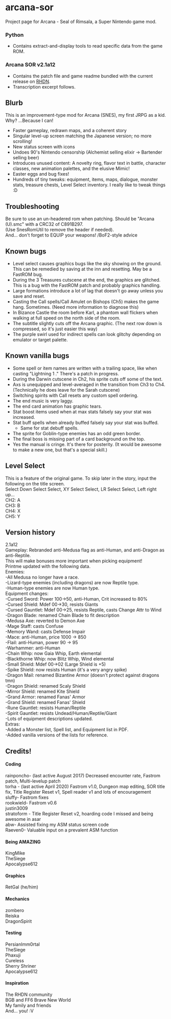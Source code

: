 # arcana-sor
Project page for Arcana - Seal of Rimsala, a Super Nintendo game mod.

### Python
- Contains extract-and-display tools to read specific data from the game ROM.

### Arcana SOR v2.1a12
- Contains the patch file and game readme bundled with the current release on [RHDN](http://www.romhacking.net).
- Transcription excerpt follows.


## Blurb
This is an improvement-type mod for Arcana (SNES), my first JRPG as a kid. Why? ...Because I can!

- Faster gameplay, redrawn maps, and a coherent story
- Singular level-up screen matching the Japanese version; no more scrolling!
- New status screen with icons
- Undoes 90's Nintendo censorship (Alchemist selling elixir -> Bartender selling beer)
- Introduces unused content: A novelty ring, flavor text in battle, character classes, new animation palettes, and the elusive Mimic!
- Easter eggs and bug fixes!
- Hundreds of tiny tweaks: equipment, items, maps, dialogue, monster stats, treasure chests, Level Select inventory.
 I really like to tweak things :D

## Troubleshooting
Be sure to use an un-headered rom when patching. Should be "Arcana (U).smc" with a CRC32 of C891B297.</br>
(Use SnesRomUtil to remove the header if needed).</br>
And... don't forget to EQUIP your weapons! /BoF2-style advice

## Known bugs
- Level select causes graphics bugs like the sky showing on the ground. This can be remedied by saving at the inn and resetting. May be a FastROM bug.
- During the 3 Treasures cutscene at the end, the graphics are glitched. This is a bug with the FastROM patch and probably graphics handling.
- Large formations introduce a lot of lag that doesn't go away unless you save and reset.
- Casting the Call spells/Call Amulet on Bishops (Ch5) makes the game hang. Sometimes. (Need more information to diagnose this)
- In Bizance Castle the room before Karl, a phantom wall flickers when walking at full speed on the north side of the room.
- The subtitle slightly cuts off the Arcana graphic. (The next row down is compressed, so it's just easier this way)
- The purple swirl used for indirect spells can look glitchy depending on emulator or target palette.

## Known vanilla bugs
- Some spell or item names are written with a trailing space, like when casting "Lightning 1 ." There's a patch in progress.
- During the Darwin cutscene in Ch2, his sprite cuts off some of the text.
- Axs is unequipped and level-averaged in the transition from Ch3 to Ch4. (Technically he does leave for the Sarah cutscene)
- Switching spirits with Call resets any custom spell ordering.
- The end music is very laggy.
- The end card animation has graphic tears.
- Stat boost items used when at max stats falsely say your stat was increased.
- Stat buff spells when already buffed falsely say your stat was buffed.
  - Same for stat debuff spells.
- The sprite for Goblin-type enemies has an odd green border.
- The final boss is missing part of a card background on the top.
- Yes the manual is cringe. It's there for posterity. (It would be awesome to make a new one, but that's a special skill.)

## Level Select
This is a feature of the original game. To skip later in the story, input the following on the title screen.</br>
Select Down Select Select, XY Select Select, LR Select Select, Left right up...</br>
CH2: A</br>
CH3: B</br>
CH4: X</br>
CH5: Y</br>

## Version history
2.1a12</br>
 Gameplay: Rebranded anti-Medusa flag as anti-Human, and anti-Dragon as anti-Reptile.</br>
  This will make bonuses more important when picking equipment!</br>
 Printme updated with the following data.</br>
 Enemies:</br>
 -All Medusa no longer have a race.</br>
 -Lizard-type enemies (including dragons) are now Reptile type.</br>
 -Human-type enemies are now Human type.</br>
 Equipment changes:</br>
 -Cursed Sword: Power 100->50, anti-Human, Crit increased to 80%</br>
 -Cursed Shield: Mdef 00->30, resists Giants</br>
 -Cursed Gauntlet: Mdef 00->25, resists Reptile, casts Change Attr to Wind</br>
 -Dragon Blade: renamed Chain Blade to fit description</br>
 -Medusa Axe: reverted to Demon Axe</br>
 -Mage Staff: casts Confuse</br>
 -Memory Wand: casts Defense Impair</br>
 -Mace: anti-Human, price 1000 -> 850</br>
 -Flail: anti-Human, power 90 -> 95</br>
 -Warhammer: anti-Human</br>
 -Chain Whip: now Gaia Whip, Earth elemental</br>
 -Blackthorne Whip: now Blitz Whip, Wind elemental</br>
 -Small Shield: Mdef 00->02 (Large Shield is +5)</br>
 -Spike Shield: now resists Human (it's a very angry spike)</br>
 -Dragon Mail: renamed Bizantine Armor (doesn't protect against dragons tmn)</br>
 -Dragon Shield: renamed Scaly Shield</br>
 -Mirror Shield: renamed Kite Shield</br>
 -Grand Armor: renamed Fanas' Armor</br>
 -Grand Shield: renamed Fanas' Shield</br>
 -Rune Gauntlet: resists Human/Reptile</br>
 -Spirit Gauntlet: resists Undead/Human/Reptile/Giant</br>
 -Lots of equipment descriptions updated.</br>
 Extras:</br>
 -Added a Monster list, Spell list, and Equipment list in PDF.</br>
 -Added vanilla versions of the lists for reference.</br>


## Credits!
#### Coding
rainponcho- (last active August 2017) Decreased encounter rate, Fastrom patch, Multi-levelup patch</br>
torha - (last active April 2020) Fastrom v1.0, Dungeon map editing, SOR title fix, Title Register Reset v1, Spell reader v1 and lots of encouragement</br>
sluffy- Fastrom fixes</br>
rookwield- Fastrom v0.6</br>
justin3009</br>
stratoform - Title Register Reset v2, hoarding code I missed and being awesome in asar</br>
abw- Assisted fixing my ASM status screen code</br>
Raeven0- Valuable input on a prevalent ASM function</br>

#### Being AMAZING
KingMike</br>
TheSiege</br>
Apocalypse612</br>

#### Graphics
RetGal (he/him)

#### Mechanics
zombero</br>
Reiska</br>
DragonSpirit</br>

#### Testing
PersianImm0rtal</br>
TheSiege</br>
Phaxuji</br>
Cureless</br>
Sherry Shriner</br>
Apocalypse612</br>

#### Inspiration
The RHDN community</br>
BGB and FF6 Brave New World</br>
My family and friends</br>
And... you! :V</br>
